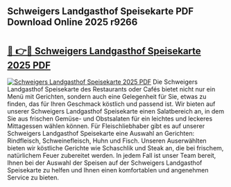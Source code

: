 ## Schweigers Landgasthof Speisekarte PDF Download Online 2025 r9266

# <h2><a href="http://gcdtckg.nevu.top/?p=Schweigers+Landgasthof+Speisekarte">🔗 👉🔴 Schweigers Landgasthof Speisekarte 2025 PDF</a></h2>

[![Schweigers Landgasthof Speisekarte 2025 PDF](https://i.imgur.com/dBaPXMq.png)](http://gcdtckg.nevu.top/?p=Schweigers+Landgasthof+Speisekarte)
Die Schweigers Landgasthof Speisekarte des Restaurants oder Cafés bietet nicht nur ein Menü mit Gerichten, sondern auch eine Gelegenheit für Sie, etwas zu finden, das für Ihren Geschmack köstlich und passend ist. Wir bieten auf unserer Schweigers Landgasthof Speisekarte einen Salatbereich an, in dem Sie aus frischen Gemüse- und Obstsalaten für ein leichtes und leckeres Mittagessen wählen können. Für Fleischliebhaber gibt es auf unserer Schweigers Landgasthof Speisekarte eine Auswahl an Gerichten: Rindfleisch, Schweinefleisch, Huhn und Fisch. Unseren Auserwählten bieten wir köstliche Gerichte wie Schaschlik und Steak an, die bei frischem, natürlichem Feuer zubereitet werden. In jedem Fall ist unser Team bereit, Ihnen bei der Auswahl der Speisen auf der Schweigers Landgasthof Speisekarte zu helfen und Ihnen einen komfortablen und angenehmen Service zu bieten.
